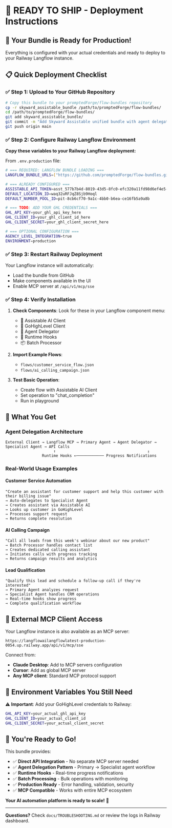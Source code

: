 # 🚀 READY TO SHIP - Deployment Instructions

## 🎯 **Your Bundle is Ready for Production!**

Everything is configured with your actual credentials and ready to deploy to your Railway Langflow instance.

## 📋 **Quick Deployment Checklist**

### ✅ **Step 1: Upload to Your GitHub Repository**

```bash
# Copy this bundle to your promptedForge/flow-bundles repository
cp -r skyward_assistable_bundle /path/to/promptedForge/flow-bundles/
cd /path/to/promptedForge/flow-bundles/
git add skyward_assistable_bundle/
git commit -m "Add Skyward Assistable unified bundle with agent delegation"
git push origin main
```

### ✅ **Step 2: Configure Railway Langflow Environment**

**Copy these variables to your Railway Langflow deployment:**

From `.env.production` file:

```bash
# === REQUIRED: LANGFLOW BUNDLE LOADING ===
LANGFLOW_BUNDLE_URLS=["https://github.com/promptedForge/flow-bundles.git"]

# === ALREADY CONFIGURED ===
ASSISTABLE_API_TOKEN=asst_577b7b4d-8019-43d5-8fc0-efc320a11fd98d6ef4e5-33be-47f5-9c7e-016b5a2a9125
DEFAULT_LOCATION_ID=waq32uRFJqZ8Sjb9Hoql
DEFAULT_NUMBER_POOL_ID=pit-8cb6cf70-9a1c-4bb0-b6ea-ce16fb5a9a8b

# === TODO: ADD YOUR GHL CREDENTIALS ===
GHL_API_KEY=your_ghl_api_key_here
GHL_CLIENT_ID=your_ghl_client_id_here
GHL_CLIENT_SECRET=your_ghl_client_secret_here

# === OPTIONAL CONFIGURATION ===
AGENCY_LEVEL_INTEGRATION=true
ENVIRONMENT=production
```

### ✅ **Step 3: Restart Railway Deployment**

Your Langflow instance will automatically:
- Load the bundle from GitHub
- Make components available in the UI
- Enable MCP server at `/api/v1/mcp/sse`

### ✅ **Step 4: Verify Installation**

1. **Check Components**: Look for these in your Langflow component menu:
   - 🤖 Assistable AI Client
   - 👥 GoHighLevel Client
   - 🎯 Agent Delegator
   - 🔔 Runtime Hooks
   - 📦 Batch Processor

2. **Import Example Flows**: 
   - `flows/customer_service_flow.json`
   - `flows/ai_calling_campaign.json`

3. **Test Basic Operation**:
   - Create flow with Assistable AI Client
   - Set operation to "chat_completion"
   - Run in playground

## 🎯 **What You Get**

### **Agent Delegation Architecture**
```
External Client → Langflow MCP → Primary Agent → Agent Delegator → Specialist Agent → API Calls
                     ↑                                        ↓
                Runtime Hooks ←──────────── Progress Notifications
```

### **Real-World Usage Examples**

#### **Customer Service Automation**
```
"Create an assistant for customer support and help this customer with their billing issue"
→ Auto-delegates to Specialist Agent
→ Creates assistant via Assistable AI
→ Looks up customer in GoHighLevel
→ Processes support request
→ Returns complete resolution
```

#### **AI Calling Campaign**
```
"Call all leads from this week's webinar about our new product"
→ Batch Processor handles contact list
→ Creates dedicated calling assistant
→ Initiates calls with progress tracking
→ Returns campaign results and analytics
```

#### **Lead Qualification**
```
"Qualify this lead and schedule a follow-up call if they're interested"
→ Primary Agent analyzes request
→ Specialist Agent handles CRM operations
→ Real-time hooks show progress
→ Complete qualification workflow
```

## 🔄 **External MCP Client Access**

Your Langflow instance is also available as an MCP server:

```
https://langflowailangflowlatest-production-0054.up.railway.app/api/v1/mcp/sse
```

Connect from:
- **Claude Desktop**: Add to MCP servers configuration
- **Cursor**: Add as global MCP server
- **Any MCP client**: Standard MCP protocol support

## 🚨 **Environment Variables You Still Need**

⚠️ **Important**: Add your GoHighLevel credentials to Railway:

```bash
GHL_API_KEY=your_actual_ghl_api_key
GHL_CLIENT_ID=your_actual_client_id  
GHL_CLIENT_SECRET=your_actual_client_secret
```

## 🎉 **You're Ready to Go!**

This bundle provides:

- ✅ **Direct API Integration** - No separate MCP server needed
- ✅ **Agent Delegation Pattern** - Primary → Specialist agent workflow
- ✅ **Runtime Hooks** - Real-time progress notifications
- ✅ **Batch Processing** - Bulk operations with monitoring
- ✅ **Production Ready** - Error handling, validation, security
- ✅ **MCP Compatible** - Works with entire MCP ecosystem

**Your AI automation platform is ready to scale!** 🚀

---

**Questions?** Check `docs/TROUBLESHOOTING.md` or review the logs in Railway dashboard.
